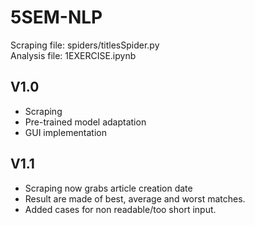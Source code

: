 # 5SEM-NLP
Scraping file: spiders/titlesSpider.py <br>
Analysis file: 1EXERCISE.ipynb
## V1.0
- Scraping
- Pre-trained model adaptation
- GUI implementation

## V1.1
- Scraping now grabs article creation date
- Result are made of best, average and worst matches.
- Added cases for non readable/too short input.
